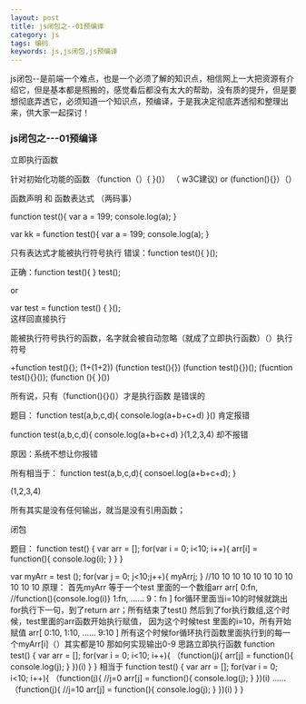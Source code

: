 ```yaml
---
layout: post
title: js闭包之--01预编译
category: js
tags: 编码
keywords: js,js闭包,js预编译
---
```


js闭包--是前端一个难点，也是一个必须了解的知识点，相信网上一大把资源有介绍它，但是基本都是照搬的，感觉看后都没有太大的帮助，没有质的提升，但是要想彻底弄透它，必须知道一个知识点，预编译，于是我决定彻底弄透彻和整理出来，供大家一起探讨！

### **js闭包之---01预编译**

立即执行函数

针对初始化功能的函数
（function（）{ }()） （ w3C建议)
or
(function(){}）（）


函数声明 和 函数表达式 （两码事）

function test(){
	var a = 199;
	console.log(a);
}

var kk = function test(){
	var a = 199;
	console.log(a);
}


只有表达式才能被执行符号执行
错误：function test(){
}();

正确：function test(){
}
test();

or

var test = function test() {
}();  
这样回直接执行

能被执行符号执行的函数，名字就会被自动忽略（就成了立即执行函数）（）执行符号

+function test(){};
(1+(1+2))
(function test(){})
(function test(){})();
(fucntion test(){}());
(function (){
}())

所有说，只有（function(){}()）才是执行函数  是错误的

题目： function test(a,b,c,d){
 console.log(a+b+c+d)
}()  肯定报错

 function test(a,b,c,d){
 console.log(a+b+c+d)
}(1,2,3,4) 却不报错

原因：系统不想让你报错

所有相当于：
function test(a,b,c,d){
 consoel.log(a+b+c+d);
}


(1,2,3,4)

所有其实是没有任何输出，就当是没有引用函数；


闭包

题目：
function test() {
	var arr = [];
	for(var i = 0; i<10; i++){
		arr[i] = function(){
			console.log(i);
		}
	}
}

var myArr = test ();
for(var j = 0; j<10;j++){
	myArr[j]();
}
//10 10 10 10 10 10 10 10 10 10 10
原理：
首先myArr 等于一个test 里面的一个数组arr
arr[
0:fn, //function(){console.log(i)}
1:fn,
……
9：fn
]
for循环里面当i=10的时候就跳出for执行下一句，到了return arr；所有结束了test()
然后到了for执行数组,这个时候，test里面的arr函数开始执行赋值，
因为这个时候test 里面的i=10，所有开始赋值
arr[
0:10,
1:10,
……
9:10
]
所有这个时候for循环执行函数里面执行到的每一个myArr[i]（）其实都是10
那如何实现输出0-9
思路立即执行函数
function test() {
	var arr = [];
	for(var i = 0; i<10; i++){
		（function(j){
			arr[j] = function(){
				console.log(j);
			}
		})(i)
	}
}
相当于
function test() {
	var arr = [];
	for(var i = 0; i<10; i++){
		（function(j){
			//j=0
			arr[j] = function(){
				console.log(j);
			}
		})(i)
		……
		（function(j){
			//j=10
			arr[j] = function(){
				console.log(j);
			}
		})(i)
	}
}




